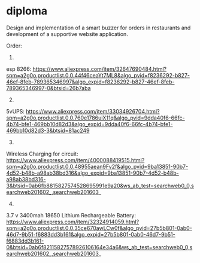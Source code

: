 # diploma
Design and implementation of a smart buzzer for orders in restaurants and development of a supportive website application.

Order:

1)
esp 8266:
https://www.aliexpress.com/item/32647690484.html?spm=a2g0o.productlist.0.0.44f46ceaYt7ML8&algo_pvid=f8236292-b827-46ef-8feb-789365346997&algo_expid=f8236292-b827-46ef-8feb-789365346997-0&btsid=26b7aba

2)
5vUPS:
https://www.aliexpress.com/item/33034926704.html?spm=a2g0o.productlist.0.0.760e1786uiX11q&algo_pvid=9dda40f6-66fc-4b74-bfe1-469bb10d82d3&algo_expid=9dda40f6-66fc-4b74-bfe1-469bb10d82d3-3&btsid=81ac249

3)
Wireless Charging for circuit:
https://www.aliexpress.com/item/4000088419515.html?spm=a2g0o.productlist.0.0.48955aean9Fv2f&algo_pvid=9ba13851-90b7-4d52-b48b-a98ab38bd316&algo_expid=9ba13851-90b7-4d52-b48b-a98ab38bd316-3&btsid=0ab6fb8815827574528695991e9a20&ws_ab_test=searchweb0_0,searchweb201602_,searchweb201603_

4)
3.7 v 3400mah 18650 Lithium Rechargeable Battery:
https://www.aliexpress.com/item/32324914059.html?spm=a2g0o.productlist.0.0.35ce670awLCw0f&algo_pvid=27b5b801-0ab0-46d7-9b51-f6883dd3b161&algo_expid=27b5b801-0ab0-46d7-9b51-f6883dd3b161-0&btsid=0ab6f82115827578926106164e34a6&ws_ab_test=searchweb0_0,searchweb201602_,searchweb201603_
